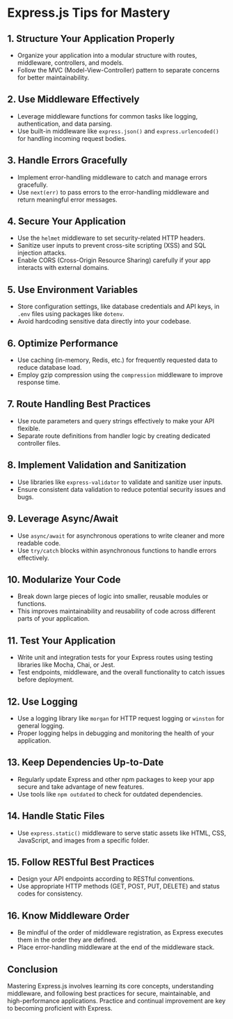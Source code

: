 # Express.js Tips for Mastery

## 1. Structure Your Application Properly
- Organize your application into a modular structure with routes, middleware, controllers, and models.
- Follow the MVC (Model-View-Controller) pattern to separate concerns for better maintainability.

## 2. Use Middleware Effectively
- Leverage middleware functions for common tasks like logging, authentication, and data parsing.
- Use built-in middleware like `express.json()` and `express.urlencoded()` for handling incoming request bodies.

## 3. Handle Errors Gracefully
- Implement error-handling middleware to catch and manage errors gracefully.
- Use `next(err)` to pass errors to the error-handling middleware and return meaningful error messages.

## 4. Secure Your Application
- Use the `helmet` middleware to set security-related HTTP headers.
- Sanitize user inputs to prevent cross-site scripting (XSS) and SQL injection attacks.
- Enable CORS (Cross-Origin Resource Sharing) carefully if your app interacts with external domains.

## 5. Use Environment Variables
- Store configuration settings, like database credentials and API keys, in `.env` files using packages like `dotenv`.
- Avoid hardcoding sensitive data directly into your codebase.

## 6. Optimize Performance
- Use caching (in-memory, Redis, etc.) for frequently requested data to reduce database load.
- Employ gzip compression using the `compression` middleware to improve response time.

## 7. Route Handling Best Practices
- Use route parameters and query strings effectively to make your API flexible.
- Separate route definitions from handler logic by creating dedicated controller files.

## 8. Implement Validation and Sanitization
- Use libraries like `express-validator` to validate and sanitize user inputs.
- Ensure consistent data validation to reduce potential security issues and bugs.

## 9. Leverage Async/Await
- Use `async/await` for asynchronous operations to write cleaner and more readable code.
- Use `try/catch` blocks within asynchronous functions to handle errors effectively.

## 10. Modularize Your Code
- Break down large pieces of logic into smaller, reusable modules or functions.
- This improves maintainability and reusability of code across different parts of your application.

## 11. Test Your Application
- Write unit and integration tests for your Express routes using testing libraries like Mocha, Chai, or Jest.
- Test endpoints, middleware, and the overall functionality to catch issues before deployment.

## 12. Use Logging
- Use a logging library like `morgan` for HTTP request logging or `winston` for general logging.
- Proper logging helps in debugging and monitoring the health of your application.

## 13. Keep Dependencies Up-to-Date
- Regularly update Express and other npm packages to keep your app secure and take advantage of new features.
- Use tools like `npm outdated` to check for outdated dependencies.

## 14. Handle Static Files
- Use `express.static()` middleware to serve static assets like HTML, CSS, JavaScript, and images from a specific folder.

## 15. Follow RESTful Best Practices
- Design your API endpoints according to RESTful conventions.
- Use appropriate HTTP methods (GET, POST, PUT, DELETE) and status codes for consistency.

## 16. Know Middleware Order
- Be mindful of the order of middleware registration, as Express executes them in the order they are defined.
- Place error-handling middleware at the end of the middleware stack.

## Conclusion
Mastering Express.js involves learning its core concepts, understanding middleware, and following best practices for secure, maintainable, and high-performance applications. Practice and continual improvement are key to becoming proficient with Express.
